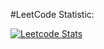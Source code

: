 #LeetCode Statistic:
                                
[![Leetcode Stats](https://leetcard.jacoblin.cool/dontpaniczy?theme=dark&font=Baloo&ext=contest)](https://leetcode.com/dontpaniczy/)
<!--
**dontpanicw/dontpanicw** is a ✨ _special_ ✨ repository because its `README.md` (this file) appears on your GitHub profile.

Here are some ideas to get you started:

- 🔭 I’m currently working on ...
- 🌱 I’m currently learning ...
- 👯 I’m looking to collaborate on ...
- 🤔 I’m looking for help with ...
- 💬 Ask me about ...
- 📫 How to reach me: ...
- 😄 Pronouns: ...
- ⚡ Fun fact: ...
-->
